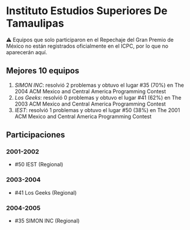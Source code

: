 # Instituto Estudios Superiores De Tamaulipas

:warning: Equipos que solo participaron en el Repechaje del Gran Premio de México no están registrados oficialmente en el ICPC, por lo que no aparecerán aquí.

## Mejores 10 equipos

1. _SIMON INC_: resolvió 2 problemas y obtuvo el lugar #35 (70%) en The 2004 ACM Mexico and Central America Programming Contest
1. _Los Geeks_: resolvió 0 problemas y obtuvo el lugar #41 (62%) en The 2003 ACM Mexico and Central America Programming Contest
1. _IEST_: resolvió 1 problemas y obtuvo el lugar #50 (38%) en The 2001 ACM Mexico and Central America Programming Contest

## Participaciones

### 2001-2002

- #50 IEST (Regional)

### 2003-2004

- #41 Los Geeks (Regional)

### 2004-2005

- #35 SIMON INC (Regional)



